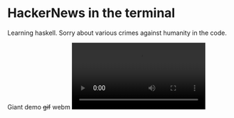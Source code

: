 # HackerNews in the terminal

Learning haskell. Sorry about various crimes against humanity in the code.

Giant demo ~~gif~~ webm
![demo](https://github.com/OlleLinderos/hn/blob/master/demo.webm)
